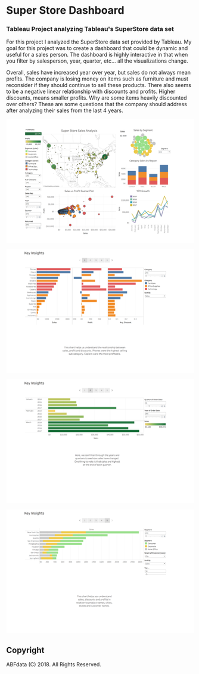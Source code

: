 # Super Store Dashboard

### Tableau Project analyzing Tableau's SuperStore data set

For this project I analyzed the SuperStore data set provided by Tableau. My goal for this project was to create a dashboard that could be dynamic and useful for a sales person. The dashboard is highly interactive in that when you filter by salesperson, year, quarter, etc... all the visualizations change. 

Overall, sales have increased year over year, but sales do not always mean profits. The company is losing money on items such as furniture and must reconsider if they should continue to sell these products. There also seems to be a negative linear relationship with discounts and profits. Higher discounts, means smaller profits. Why are some items heavily discounted over others? These are some questions that the company should address after analyzing their sales from the last 4 years.

![Dashboard](img/1_dashboard.png)

![ProductSales](img/2_productSales.png)

![SalesQtr](img/3_salesqtr.png)

![SalesCity](img/4_salescity.png)

## Copyright

ABFdata (C) 2018. All Rights Reserved.